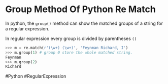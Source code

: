 # Group Method Of Python Re Match

In python, the `group()` method can show the matched groups of a string for a regular expression. 

In regular expression every group is divided by parentheses `()`

``` python
>>> m = re.match(r'(\w+) (\w+)', 'Feynman Richard, I')
>>> m.group(1) # group 0 store the whole matched string. 
Feynman
>>> m.group(2)
Richard
```

#Python #RegularExpression 
